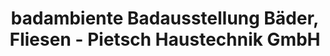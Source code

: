 ---
title: "badambiente Badausstellung Bäder, Fliesen - Pietsch Haustechnik GmbH"
url: /chemnitz/badambiente-badausstellung-baeder-fliesen-pietsch-haustechnik-gmbh/
shop: Badezimmer
---